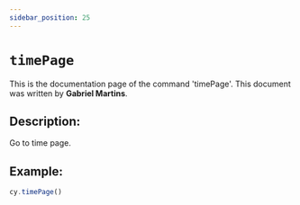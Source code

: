```yaml
---
sidebar_position: 25
---
```


# `timePage`

This is the documentation page of the command 'timePage'. This document was written by **Gabriel Martins**.

## Description:

Go to time page.

## Example:

```js
cy.timePage()
```